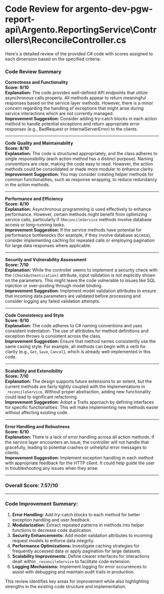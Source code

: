 # Code Review for argento-dev-pgw-report-api\Argento.ReportingService\Controllers\ReconcileController.cs

Here's a detailed review of the provided C# code with scores assigned to each dimension based on the specified criteria:

### Code Review Summary

**Correctness and Functionality**  
**Score: 9/10**  
**Explanation:** The code provides well-defined API endpoints that utilize asynchronous calls properly. All methods appear to return meaningful responses based on the service layer methods. However, there is a minor concern regarding the handling of exceptions that might arise during service interactions which are not currently managed.  
**Improvement Suggestion:** Consider adding try-catch blocks in each action method to handle potential exceptions and return appropriate error responses (e.g., BadRequest or InternalServerError) to the clients.

---

**Code Quality and Maintainability**  
**Score: 8/10**  
**Explanation:** The code is structured appropriately, and the class adheres to single responsibility (each action method has a distinct purpose). Naming conventions are clear, making the code easy to read. However, the action methods could be consolidated or made more modular to enhance clarity.  
**Improvement Suggestion:** You may consider creating helper methods for common functionalities, such as response wrapping, to reduce redundancy in the action methods.

---

**Performance and Efficiency**  
**Score: 8/10**  
**Explanation:** Asynchronous programming is used effectively to enhance performance. However, certain methods might benefit from optimizing service calls, particularly if `IReconcileService` methods involve database access or long-running tasks.  
**Improvement Suggestion:** If the service methods have potential for performance bottlenecks (for example, if they involve database access), consider implementing caching for repeated calls or employing pagination for large data responses where applicable.

---

**Security and Vulnerability Assessment**  
**Score: 7/10**  
**Explanation:** While the controller seems to implement a security check with the `[CheckAuthentication]` attribute, input validation is not explicitly shown on the parameters. This might leave the code vulnerable to issues like SQL injection or over-posting through model binding.  
**Improvement Suggestion:** Implement model validation attributes to ensure that incoming data parameters are validated before processing and consider logging any failed validation attempts.

---

**Code Consistency and Style**  
**Score: 9/10**  
**Explanation:** The code adheres to C# naming conventions and uses consistent indentation. The use of attributes for method definitions and exception throws is consistent across the class.  
**Improvement Suggestion:** Ensure that method names consistently use the same casing style. For example, all methods can begin with a verb for clarity (e.g., `Get`, `Save`, `Cancel`), which is already well-implemented in this code.

---

**Scalability and Extensibility**  
**Score: 7/10**  
**Explanation:** The design supports future extensions to an extent, but the current methods are fairly tightly coupled with the implementations in `_reconcileService`. Without proper abstraction, adding new functionality could lead to significant refactoring.  
**Improvement Suggestion:** Adopt a Traits approach by defining interfaces for specific functionalities. This will make implementing new methods easier without affecting existing code.

---

**Error Handling and Robustness**  
**Score: 6/10**  
**Explanation:** There is a lack of error handling across all action methods. If the service layer encounters an issue, the controller will not handle that gracefully, leading to potential crashes or unhelpful error messages to clients.  
**Improvement Suggestion:** Implement exception handling in each method with appropriate feedback for the HTTP client. It could help guide the user in troubleshooting any issues when they arise.

---

### Overall Score: 7.57/10

---

### Code Improvement Summary:
1. **Error Handling:** Add try-catch blocks to each method for better exception handling and user feedback.
2. **Modularization:** Extract repeated patterns in methods into helper functions to decrease code duplication.
3. **Security Enhancements:** Add model validation attributes to incoming request models to enforce data integrity.
4. **Performance Optimizations:** Investigate caching strategies for frequently accessed data or apply pagination for large datasets.
5. **Scalability Improvements:** Define clearer interfaces for interactions dealt within `_reconcileService` to facilitate code extension.
6. **Logging Mechanisms:** Implement logging for error occurrences to assist with debugging and maintain audit trails in production.

This review identifies key areas for improvement while also highlighting strengths in the existing code structure and implementation.